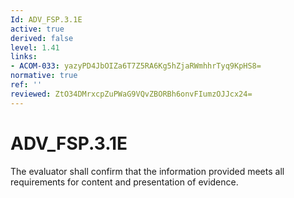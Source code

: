 ```yaml
---
Id: ADV_FSP.3.1E
active: true
derived: false
level: 1.41
links:
- ACOM-033: yazyPD4JbOIZa6T7Z5RA6Kg5hZjaRWmhhrTyq9KpHS8=
normative: true
ref: ''
reviewed: ZtO34DMrxcpZuPWaG9VQvZBORBh6onvFIumzOJJcx24=
---
```


# ADV_FSP.3.1E

The evaluator shall confirm that the information provided meets all requirements for content and presentation of evidence.